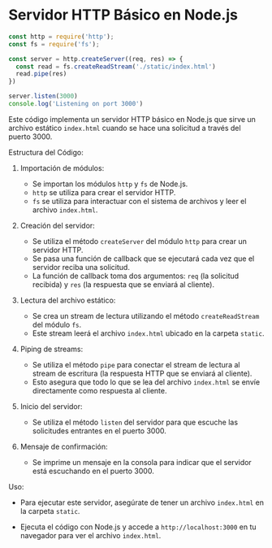 # Servidor HTTP Básico en Node.js

```js
const http = require('http');
const fs = require('fs');

const server = http.createServer((req, res) => {
  const read = fs.createReadStream('./static/index.html')
  read.pipe(res)
})

server.listen(3000)
console.log('Listening on port 3000')
```

Este código implementa un servidor HTTP básico en Node.js
que sirve un archivo estático `index.html`
cuando se hace una solicitud a través del puerto 3000.

Estructura del Código:

1. Importación de módulos:
   - Se importan los módulos `http` y `fs` de Node.js.
   - `http` se utiliza para crear el servidor HTTP.
   - `fs` se utiliza para interactuar con el sistema de archivos y leer el archivo `index.html`.

2. Creación del servidor:
   - Se utiliza el método `createServer` del módulo `http` para crear un servidor HTTP.
   - Se pasa una función de callback que se ejecutará cada vez que el servidor reciba una solicitud.
   - La función de callback toma dos argumentos: `req` (la solicitud recibida) y `res` (la respuesta que se enviará al cliente).

3. Lectura del archivo estático:
   - Se crea un stream de lectura utilizando el método `createReadStream` del módulo `fs`.
   - Este stream leerá el archivo `index.html` ubicado en la carpeta `static`.

4. Piping de streams:
   - Se utiliza el método `pipe` para conectar el stream de lectura al stream de escritura (la respuesta HTTP que se enviará al cliente).
   - Esto asegura que todo lo que se lea del archivo `index.html` se envíe directamente como respuesta al cliente.

5. Inicio del servidor:
   - Se utiliza el método `listen` del servidor para que escuche las solicitudes entrantes en el puerto 3000.

6. Mensaje de confirmación:
   - Se imprime un mensaje en la consola para indicar que el servidor está escuchando en el puerto 3000.

Uso:

- Para ejecutar este servidor, asegúrate de tener un archivo `index.html` en la carpeta `static`.

- Ejecuta el código con Node.js y accede a `http://localhost:3000` en tu navegador para ver el archivo `index.html`.
